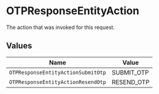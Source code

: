 # OTPResponseEntityAction

The action that was invoked for this request.


## Values

| Name                               | Value                              |
| ---------------------------------- | ---------------------------------- |
| `OTPResponseEntityActionSubmitOtp` | SUBMIT_OTP                         |
| `OTPResponseEntityActionResendOtp` | RESEND_OTP                         |